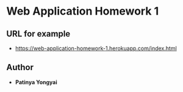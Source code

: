 # Web Application Homework 1 

## URL for example
* https://web-application-homework-1.herokuapp.com/index.html

## Author
* **Patinya Yongyai**